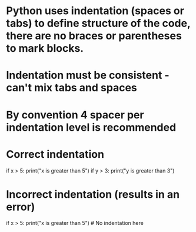 # Python uses indentation (spaces or tabs) to define structure of the code, there are no braces or parentheses to mark blocks.
# Indentation must be consistent - can't mix tabs and spaces
# By convention 4 spacer per indentation level is recommended

# Correct indentation
if x > 5:
    print("x is greater than 5")
    if y > 3:
        print("y is greater than 3")

# Incorrect indentation (results in an error)
if x > 5:
print("x is greater than 5")  # No indentation here
